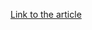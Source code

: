 [Link to the article](https://news.sophos.com/en-us/2021/01/26/nefilim-ransomware-attack-uses-ghost-credentials/)
